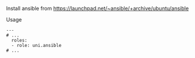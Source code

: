 Install ansible from https://launchpad.net/~ansible/+archive/ubuntu/ansible

Usage
```
---
# ...
  roles:
  - role: uni.ansible
# ...
```
